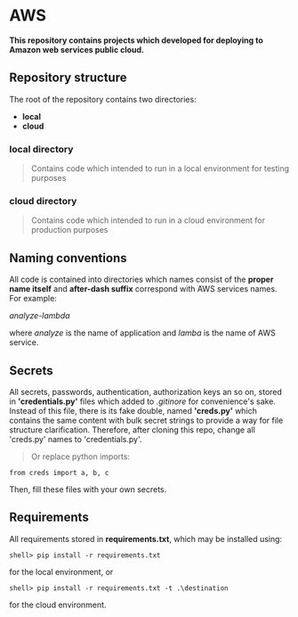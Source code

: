 # AWS
**This repository contains projects which developed for deploying to Amazon web services public cloud.**

## Repository structure
The root of the repository contains two directories: 

* **local**
* **cloud**

### local directory
> Contains code which intended to run in a local environment for testing purposes

### cloud directory
> Contains code which intended to run in a cloud environment for production purposes

## Naming conventions
All code is contained into directories which names consist of the **proper name itself** and **after-dash suffix** correspond with AWS services names.
For example:

*analyze-lambda*

where *analyze* is the name of application and *lamba* is the name of AWS service.

## Secrets
All secrets, passwords, authentication, authorization keys an so on, stored in **'credentials.py'** files which added to *.gitinore* for convenience's sake. Instead of this file, there is its fake double, named **'creds.py'** which contains the same content with bulk secret strings to provide a way for file structure clarification. Therefore,  after cloning this repo, change all 'creds.py' names to 'credentials.py'.
>Or replace python imports:

    from creds import a, b, c
Then, fill these files with your own secrets.  

## Requirements
All requirements stored in **requirements.txt**, which may be installed using:

    shell> pip install -r requirements.txt
for the local environment, or

    shell> pip install -r requirements.txt -t .\destination 
for the cloud environment.
